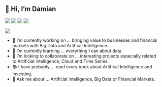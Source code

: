 ## 👋 Hi, I’m Damian

<a href="https://www.linkedin.com/in/damian-kalupa/"><img src="https://img.shields.io/badge/LinkedIn-0077B5?style=for-the-badge&logo=linkedin&logoColor=white"/></a>
<a href="https://www.pinterest.com/daamiankalupa/"><img src="https://img.shields.io/badge/Pinterest-%23E60023.svg?&style=for-the-badge&logo=Pinterest&logoColor=white"/></a>
<a href="https://medium.com/@daamian.kalupa"><img src="https://img.shields.io/badge/Medium-12100E?style=for-the-badge&logo=medium&logoColor=white"/></a>
<a href="mailto:daamian.kalupa@gmail.com"><img src="https://img.shields.io/badge/Gmail-D14836?style=for-the-badge&logo=gmail&logoColor=white"/></a>

<img src="https://user-images.githubusercontent.com/106039471/170256701-dc5ff52d-0ebb-4d0f-9ed0-c7fb8c1a76c3.png"/>

- 👀 I’m currently working on ... bringing value to businesses and financial markets with Big Data and Artifical Intelligence.
- 🌱 I’m currently learning ... everything I can about data.
- 💞️ I’m looking to collaborate on ... interesting projects especially related to Artificial Intelligence, Cloud and Time Series.
- 📚 I have probably ... read every book about Artifical Intelligence and Investing.
- 💬 Ask me about ... Artificial Intelligence, Big Data or Financial Markets.
<br/>
